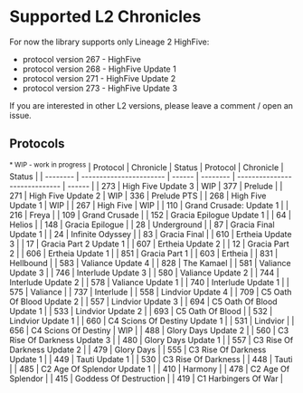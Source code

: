 # Supported L2 Chronicles

For now the library supports only Lineage 2 HighFive:

- protocol version 267 - HighFive
- protocol version 268 - HighFive Update 1
- protocol version 271 - HighFive Update 2
- protocol version 273 - HighFive Update 3

If you are interested in other L2 versions, please leave a comment / open an issue.

## Protocols
<sup>\* WIP - work in progress</sup>
| Protocol | Chronicle               | Status | Protocol | Chronicle                     | Status |
| -------- | ----------------------- | ------ | -------- | ----------------------------- | ------ |
| 273      | High Five Update 3      | WIP    | 377      | Prelude                       |
| 271      | High Five Update 2      | WIP    | 336      | Prelude PTS                   |
| 268      | High Five Update 1      | WIP    |
| 267      | High Five               | WIP    |
| 110      | Grand Crusade: Update 1 |        | 216      | Freya                         |
| 109      | Grand Crusade           |        | 152      | Gracia Epilogue Update 1      |
| 64       | Helios                  |        | 148      | Gracia Epilogue               |
| 28       | Underground             |        | 87       | Gracia Final Update 1         |
| 24       | Infinite Odyssey        |        | 83       | Gracia Final                  |
| 610      | Ertheia Update 3        |        | 17       | Gracia Part 2 Update 1        |
| 607      | Ertheia Update 2        |        | 12       | Gracia Part 2                 |
| 606      | Ertheia Update 1        |        | 851      | Gracia Part 1                 |
| 603      | Ertheia                 |        | 831      | Hellbound                     |
| 583      | Valiance Update 4       |        | 828      | The Kamael                    |
| 581      | Valiance Update 3       |        | 746      | Interlude Update 3            |
| 580      | Valiance Update 2       |        | 744      | Interlude Update 2            |
| 578      | Valiance Update 1       |        | 740      | Interlude Update 1            |
| 575      | Valiance                |        | 737      | Interlude                     |
| 558      | Lindvior Update 4       |        | 709      | C5 Oath Of Blood Update 2     |
| 557      | Lindvior Update 3       |        | 694      | C5 Oath Of Blood Update 1     |
| 533      | Lindvior Update 2       |        | 693      | C5 Oath Of Blood              |
| 532      | Lindvior Update 1       |        | 660      | C4 Scions Of Destiny Update 1 |
| 531      | Lindvior                |        | 656      | C4 Scions Of Destiny          | WIP    |
| 488      | Glory Days Update 2     |        | 560      | C3 Rise Of Darkness Update 3  |
| 480      | Glory Days Update 1     |        | 557      | C3 Rise Of Darkness Update 2  |
| 479      | Glory Days              |        | 555      | C3 Rise Of Darkness Update 1  |
| 449      | Tauti Update 1          |        | 530      | C3 Rise Of Darkness           |
| 448      | Tauti                   |        | 485      | C2 Age Of Splendor Update 1   |
| 410      | Harmony                 |        | 478      | C2 Age Of Splendor            |
| 415      | Goddess Of Destruction  |        | 419      | C1 Harbingers Of War          |

